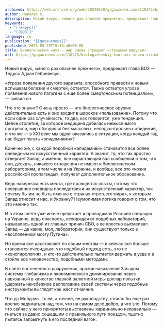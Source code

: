 ```yaml
---
archived: https://web.archive.org/web/20240630/gagauznews.com/110375/biologicheskij-knut-mir-snova-strashhayut-strashnym-virusom.html
author: Николай К.
description: Новый вирус, «много раз опаснее прежнего», предрекает глава ВОЗ — Тедрос Адхан Гебрейесус. «Угроза появления другого варианта, способного привести к новым вспышкам болезни и смертей, остается. Также остается угроза появления нового патогена с еще более смертоносным потенциалом», — заявил он. Что это значит? Очень просто — что биологическое оружие действительно есть и оно входит в широкое «пользование». Потому что если один раз случайность, то два, как говорится, уже тенденция. Целое столетие, за которое медицина добилась немыслимого прогресса, мир обходился без массовых, неподконтрольных эпидемий, и что же — в XXI веке мы вдруг оказались в ситуации, когда каждый год нас будут […]
keywords:
  - "[[вирус]]"
  - "[[ВОЗ]]"
language: ru
publication: "[[gagauznews]]"
published: 2023-05-25T15:13:46+00:00
title: Биологический кнут - мир снова стращают «страшным вирусом»
url: https://gagauznews.com/110375/biologicheskij-knut-mir-snova-strashhayut-strashnym-virusom.html
---
```


Новый вирус, «много раз опаснее прежнего», предрекает глава ВОЗ — Тедрос Адхан Гебрейесус.

«Угроза появления другого варианта, способного привести к новым вспышкам болезни и смертей, остается. Также остается угроза появления нового патогена с еще более смертоносным потенциалом», — заявил он.

Что это значит? Очень просто — что биологическое оружие действительно есть и оно входит в широкое «пользование». Потому что если один раз случайность, то два, как говорится, уже тенденция. Целое столетие, за которое медицина добилась немыслимого прогресса, мир обходился без массовых, неподконтрольных эпидемий, и что же — в XXI веке мы вдруг оказались в ситуации, когда каждый год нас будут пугать «эпидемиями»?

Конечно же, с каждой подобной «эпидемией» становится все более очевидным их искусственный характер. А значит, то, что так яростно отвергает Запад, а именно, все нарастающий вал сообщений о том, что они, дескать, никакого отношения не имеют к биологическим лабораториям, в том числе и на Украине, и вообще, все это «козни российской пропаганды», получает дополнительное обоснование.

Ведь наверняка есть места, где проводятся опыты, потому что совершенно очевидны последствия и их искусственный характер, так почему бы им не быть именно в странах «третьего мира», к которым Запад относит и нас, и Украину? Неумолимая логика говорит о том, что это именно так.

И в этом свете уже иначе предстает и проводимая Россией операция на Украине, ведь опасность, исходящая от подобных лабораторий, называлась одной из главных причин СВО, а ее яростно высмеивал Запад — да какие, мол, лаборатории, они существуют только в «воспаленном мозгу Путина».

Но время все расставляет по своим местам — и сейчас все больше становится очевидным, что подобный подход есть, это не «конспирология», и кто-то действительно пытается держать в узде и в стойле все человечество, подобными методами.

В свете постепенного разрушения, эрозии навязанной Западом системы глобализма и экономического доминирования через навязанный в качестве главной валютной меры доллар попытки удержать неизбежное расползание своей системы через подобные инструменты выглядят как жест отчаяния.

Что до Молдовы, то ей, а точнее, ее руководству, стоило бы еще раз крепко задуматься над тем, что на самом деле добро, а что зло. Потому что сейчас у него приоритеты выставлены кардинально неправильно — гнаться за давно сошедшим с правильного пути поездом, тщетно пытаясь запрыгнуть в его последний вагон.